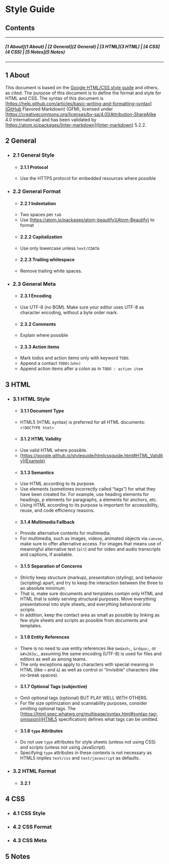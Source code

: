 # Style Guide

## Contents
_______________________________________________________________________________

##### [1 About](1 About) | [2 General](2 General) | [3 HTML](3 HTML) | [4 CSS](4 CSS) | [5 Notes](5 Notes)
_______________________________________________________________________________

## 1 About

This document is based on the [Google HTML/CSS style guide](https://google.github.io/styleguide/htmlcssguide.html) and others, as cited. The purpose of this document is to define the format and style for HTML and CSS. The syntax of this document is [https://help.github.com/articles/basic-writing-and-formatting-syntax](GitHub Flavored Markdown) (GFM), licensed under [https://creativecommons.org/licenses/by-sa/4.0](Attribution-ShareAlike 4.0 International) and has been validated by [https://atom.io/packages/linter-markdown](linter-markdown) 5.2.2.

## 2 General
-   ### 2.1 General Style
    -   #### 2.1.1 Protocol
    -   Use the HTTPS protocol for embedded resources where possible
-   ### 2.2 General Format
    -   #### 2.2.1 Indentation
    -   Two spaces per `tab`
    -   Use [https://atom.io/packages/atom-beautify](Atom-Beautify) to format
    -   #### 2.2.2 Capitalization
    -   Use only lowercase unless `text/CDATA`
    -   #### 2.2.3 Trailing whitespace
    -   Remove trailing white spaces.
-   ### 2.3 General Meta
    -   #### 2.3.1 Encoding
    -   Use UTF-8 (no BOM). Make sure your editor uses UTF-8 as character encoding, without a byte order mark.
    -   #### 2.3.2 Comments
    -   Explain where possible
    -   #### 2.3.3 Action items
    -   Mark todos and action items only with keyword `TODO`.
    -   Append a contact `TODO(John)`
    -   Append action items after a colon as in `TODO : action item`

## 3 HTML
-   ### 3.1 HTML Style
    -   #### 3.1.1 Document Type
    -   HTML5 (HTML syntax) is preferred for all HTML documents: `<!DOCTYPE html>`
    -   #### 3.1.2 HTML Validity
    -   Use valid HTML where possible.
    -   [https://google.github.io/styleguide/htmlcssguide.html#HTML_Validity](Example)
    -   #### 3.1.3 Semantics
    -   Use HTML according to its purpose.
    -   Use elements (sometimes incorrectly called “tags”) for what they have been created for. For example, use heading elements for headings, p elements for paragraphs, a elements for anchors, etc.
    -   Using HTML according to its purpose is important for accessibility, reuse, and code efficiency reasons.
    -   #### 3.1.4 Multimedia Fallback
    -   Provide alternative contents for multimedia.
    -   For multimedia, such as images, videos, animated objects via `canvas`, make sure to offer alternative access. For images that means use of meaningful alternative text (`alt`) and for video and audio transcripts and captions, if available.
    -   #### 3.1.5 Separation of Concerns
    -   Strictly keep structure (markup), presentation (styling), and behavior (scripting) apart, and try to keep the interaction between the three to an absolute minimum.
    -   That is, make sure documents and templates contain only HTML and HTML that is solely serving structural purposes. Move everything presentational into style sheets, and everything behavioral into scripts.
    -   In addition, keep the contact area as small as possible by linking as few style sheets and scripts as possible from documents and templates.
    -   #### 3.1.6 Entity References
    -   There is no need to use entity references like `&mdash;`, `&rdquo;`, or `&#x263a;`, assuming the same encoding (UTF-8) is used for files and editors as well as among teams.
    -   The only exceptions apply to characters with special meaning in HTML (like `<` and `&`) as well as control or “invisible” characters (like no-break spaces).
    -   #### 3.1.7 Optional Tags (subjective)
    -   Omit optional tags (optional) BUT PLAY WELL WITH OTHERS.
    -   For file size optimization and scannability purposes, consider omitting optional tags. The [https://html.spec.whatwg.org/multipage/syntax.html#syntax-tag-omission](HTML5 specification) defines what tags can be omitted.
    -   #### 3.1.8 `type` Attributes
    -   Do not use `type` attributes for style sheets (unless not using CSS) and scripts (unless not using JavaScript).
    -   Specifying `type` attributes in these contexts is not necessary as HTML5 implies `text/css` and `text/javascript` as defaults.
-   ### 3.2 HTML Format
    -   #### 3.2.1

## 4 CSS
-   ### 4.1 CSS Style
-   ### 4.2 CSS Format
-   ### 4.3 CSS Meta

## 5 Notes
